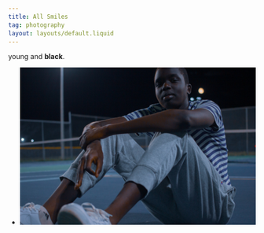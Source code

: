```yaml
---
title: All Smiles
tag: photography
layout: layouts/default.liquid 
---
```



young and **black**. 
<div class="album_">
    <ul>
        <li><img src="images/IMG_2039.jpg" alt="gotcha"/></li>
    </ul>
</div>